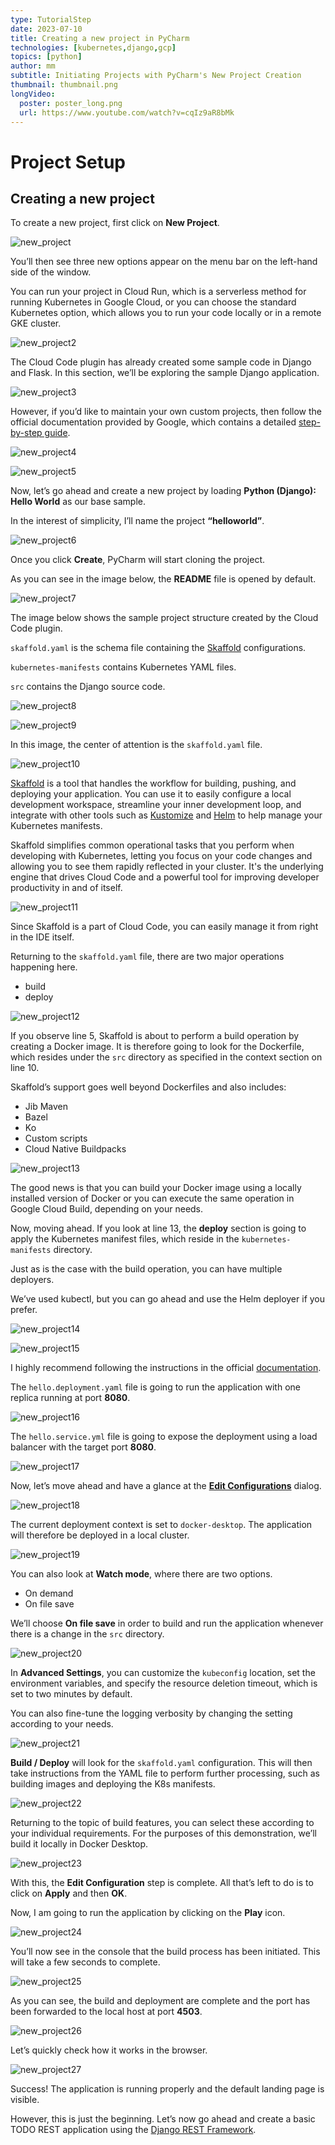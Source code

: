 ```yaml
---
type: TutorialStep
date: 2023-07-10
title: Creating a new project in PyCharm
technologies: [kubernetes,django,gcp]
topics: [python]
author: mm
subtitle: Initiating Projects with PyCharm's New Project Creation
thumbnail: thumbnail.png
longVideo:
  poster: poster_long.png
  url: https://www.youtube.com/watch?v=cqIz9aR8bMk
---
```


# Project Setup 

## Creating a new project


To create a new project, first click on **New Project**.


![new_project](./images/screen10.png)


You’ll then see three new options appear on the menu bar on the left-hand side of the window.

You can run your project in Cloud Run, which is a serverless method for running Kubernetes in Google Cloud, 
or you can choose the standard Kubernetes option, which allows you to run your code locally or in a remote GKE cluster.

![new_project2](./images/screen11.png)

The Cloud Code plugin has already created some sample code in Django and Flask. In this section, we’ll be exploring the sample Django application.

![new_project3](./images/screen12.png)

However, if you’d like to maintain your own custom projects, then follow the official documentation provided by Google, which contains a detailed [step-by-step guide](https://cloud.google.com/code/docs/intellij/set-up-sample-repo).

![new_project4](./images/screen13.png)

![new_project5](./images/screen14.png)

Now, let’s go ahead and create a new project by loading **Python (Django): Hello World** as our base sample.

In the interest of simplicity, I’ll name the project **“helloworld”**.

![new_project6](./images/screen15.png)

Once you click **Create**, PyCharm will start cloning the project. 

As you can see in the image below, the **README** file is opened by default.

![new_project7](./images/screen16.png)

The image below shows the sample project structure created by the Cloud Code plugin.


`skaffold.yaml` is the schema file containing the [Skaffold](https://skaffold.dev/docs/references/yaml/) configurations.

`kubernetes-manifests` contains Kubernetes YAML files.

`src` contains the Django source code.

![new_project8](./images/screen18.png)

![new_project9](./images/screen17.png)

In this image, the center of attention is the `skaffold.yaml` file.

![new_project10](./images/screen19.png)

[Skaffold](https://skaffold.dev/) is a tool that handles the workflow for building, pushing, and deploying your application. You 
can use it to easily configure a local development workspace, streamline your inner development loop, 
and integrate with other tools such as [Kustomize](https://kustomize.io/) and [Helm](https://helm.sh/) to help manage your Kubernetes manifests.


Skaffold simplifies common operational tasks that you perform when developing with Kubernetes, letting you focus
on your code changes and allowing you to see them rapidly reflected in your cluster. It's the underlying engine that 
drives Cloud Code and a powerful tool for improving developer productivity in and of itself.

![new_project11](./images/screen20.png)

Since Skaffold is a part of Cloud Code, you can easily manage it from right in the IDE itself.


Returning to the `skaffold.yaml` file, there are two major operations happening here.

- build
- deploy

![new_project12](./images/screen21.png)

If you observe line 5, Skaffold is about to perform a build operation by creating a Docker image. It is 
therefore going to look for the Dockerfile, which resides under the `src` directory as specified in the context section on line 10.

Skaffold’s support goes well beyond Dockerfiles and also includes:

- Jib Maven
- Bazel
- Ko 
- Custom scripts
- Cloud Native Buildpacks

![new_project13](./images/screen22.png)

The good news is that you can build your Docker image using a locally installed version of Docker or you can execute the same operation in Google Cloud Build, depending on your needs.


Now, moving ahead. If you look at line 13, the **deploy** section is going to apply the Kubernetes manifest files, 
which reside in the `kubernetes-manifests` directory. 

Just as is the case with the build operation, you can have multiple deployers.

We’ve used kubectl, but you can go ahead and use the Helm deployer if you prefer.

![new_project14](./images/kubectl.png)

![new_project15](./images/screen23.png)

I highly recommend following the instructions in the official [documentation](https://skaffold.dev/docs/).

The `hello.deployment.yaml` file is going to run the application with one replica running at port **8080**.

![new_project16](./images/screen24.png)

The `hello.service.yml` file is going to expose the deployment using a load balancer with the target port **8080**.

![new_project17](./images/screen25.png)

Now, let’s move ahead and have a glance at the **[Edit Configurations](https://www.jetbrains.com/help/pycharm/run-debug-configuration.html)** dialog.

![new_project18](./images/screen26.png)

The current deployment context is set to `docker-desktop`. The application will therefore be deployed in a local cluster.

![new_project19](./images/screen27.png)

You can also look at **Watch mode**, where there are two options.

- On demand
- On file save


We’ll choose **On file save** in order to build and run the application whenever there is a change in the `src` directory.


![new_project20](./images/screen28.png)

In **Advanced Settings**, you can customize the `kubeconfig` location, set the environment variables, and specify the resource deletion timeout, which is set to two minutes by default. 

You can also fine-tune the logging verbosity by changing the setting according to your needs.

![new_project21](./images/screen29.png)

**Build / Deploy** will look for the `skaffold.yaml` configuration. This will then take instructions from the YAML file to perform further processing, such as building images and deploying the K8s manifests.

![new_project22](./images/screen30.png)

Returning to the topic of build features, you can select these according to your individual requirements. For the purposes of this demonstration, we’ll build it locally in Docker Desktop.

![new_project23](./images/screen31.png)

With this, the **Edit Configuration** step is complete. All that’s left to do is to click on **Apply** and then **OK**.

Now, I am going to run the application by clicking on the **Play** icon.

![new_project24](./images/screen32.png)

You’ll now see in the console that the build process has been initiated. This will take a few seconds to complete.

![new_project25](./images/screen33.png)

As you can see, the build and deployment are complete and the port has been forwarded to the local host at port **4503**.

![new_project26](./images/screen34.png)

Let’s quickly check how it works in the browser.

![new_project27](./images/screen35.png)

Success! The application is running properly and the default landing page is visible.

However, this is just the beginning. Let’s now go ahead and create a basic TODO REST application using the [Django REST Framework](https://www.django-rest-framework.org/).





